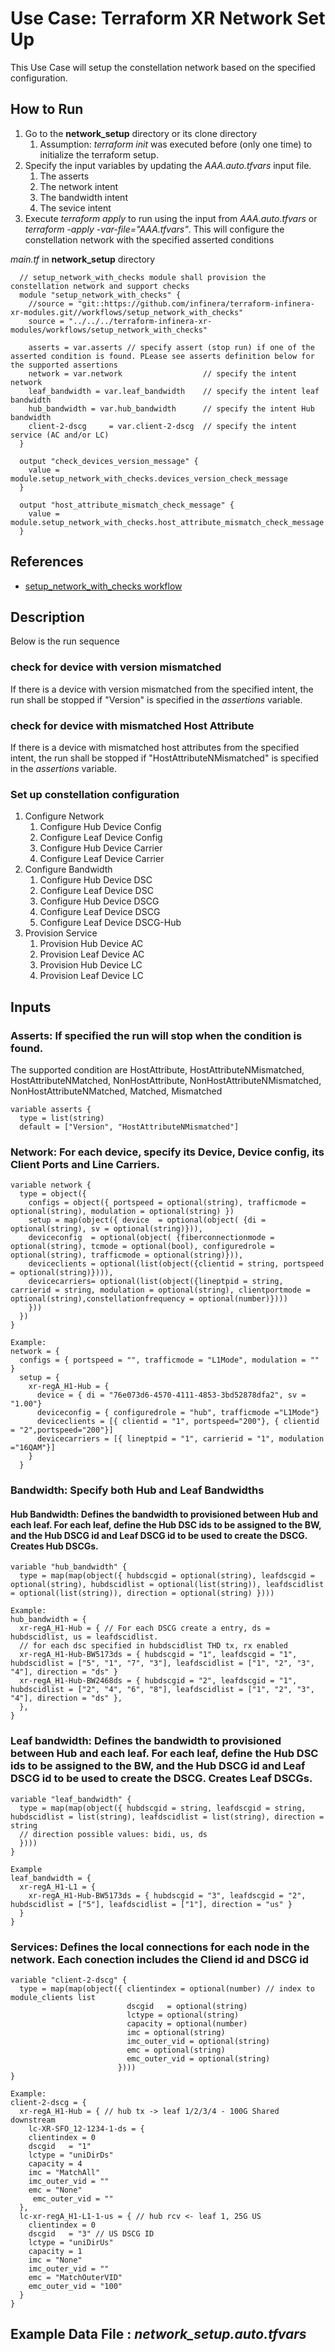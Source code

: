 # Use Case: Terraform XR Network Set Up
This Use Case will setup the constellation network based on the specified configuration.
## How to Run 
  1. Go to the **network_setup** directory or its clone directory
     1. Assumption: *terraform init* was executed before (only one time) to initialize the terraform setup.
  2. Specify the input variables by updating the *AAA.auto.tfvars* input file. 
     1. The asserts
     2. The network intent
     3. The bandwidth intent
     4. The sevice intent
  3. Execute *terraform apply* to run using the input from *AAA.auto.tfvars* or *terraform -apply -var-file="AAA.tfvars"*. This will configure the constellation network with the specified asserted conditions

*main.tf* in **network_setup** directory
```
  // setup_network_with_checks module shall provision the constellation network and support checks
  module "setup_network_with_checks" {
    //source = "git::https://github.com/infinera/terraform-infinera-xr-modules.git//workflows/setup_network_with_checks"
    source = "../../../terraform-infinera-xr-modules/workflows/setup_network_with_checks"
    
    asserts = var.asserts // specify assert (stop run) if one of the asserted condition is found. PLease see asserts definition below for the supported assertions
    network = var.network                  // specify the intent network
    leaf_bandwidth = var.leaf_bandwidth    // specify the intent leaf bandwidth
    hub_bandwidth = var.hub_bandwidth      // specify the intent Hub bandwidth
    client-2-dscg     = var.client-2-dscg  // specify the intent service (AC and/or LC)
  }

  output "check_devices_version_message" {
    value =  module.setup_network_with_checks.devices_version_check_message
  }

  output "host_attribute_mismatch_check_message" {
    value =  module.setup_network_with_checks.host_attribute_mismatch_check_message
  }
```
## References
* [setup_network_with_checks workflow](https://github.com/infinera/terraform-infinera-xr-modules/tree/main/workflows/setup_network_with_checks)
## Description
Below is the run sequence
### check for device with version mismatched
If there is a device with version mismatched from the specified intent, the run shall be stopped if "Version" is specified in the *assertions* variable.
### check for device with mismatched Host Attribute
If there is a device with mismatched host attributes from the specified intent, the run shall be stopped if "HostAttributeNMismatched" is specified in the *assertions* variable.
### Set up constellation configuration
1. Configure Network
   1. Configure Hub Device Config
   2. Configure Leaf Device Config
   3. Configure Hub Device Carrier
   4. Configure Leaf Device Carrier
2. Configure Bandwidth
   1. Configure Hub Device DSC
   2. Configure Leaf Device DSC
   3. Configure Hub Device DSCG
   4. Configure Leaf Device DSCG
   5. Configure Leaf Device DSCG-Hub
3. Provision Service
   1. Provision Hub Device AC
   2. Provision Leaf Device AC
   3. Provision Hub Device LC
   4. Provision Leaf Device LC
## Inputs
### Asserts: If specified the run will stop when the condition is found.  
The supported condition are HostAttribute, HostAttributeNMismatched, HostAttributeNMatched, NonHostAttribute, NonHostAttributeNMismatched, NonHostAttributeNMatched,  Matched, Mismatched
```
variable asserts {
  type = list(string)
  default = ["Version", "HostAttributeNMismatched"]
```
### Network: For each device, specify its Device, Device config, its Client Ports and Line Carriers.
```
variable network {
  type = object({
    configs = object({ portspeed = optional(string), trafficmode = optional(string), modulation = optional(string) })
    setup = map(object({ device  = optional(object( {di = optional(string), sv = optional(string)})),
    deviceconfig  = optional(object( {fiberconnectionmode = optional(string), tcmode = optional(bool), configuredrole = optional(string), trafficmode = optional(string)})),
    deviceclients = optional(list(object({clientid = string, portspeed = optional(string)}))),
    devicecarriers= optional(list(object({lineptpid = string, carrierid = string, modulation = optional(string), clientportmode = optional(string),constellationfrequency = optional(number)})))
    }))
  })
}

Example:
network = {
  configs = { portspeed = "", trafficmode = "L1Mode", modulation = "" }
  setup = {
    xr-regA_H1-Hub = {
      device = { di = "76e073d6-4570-4111-4853-3bd52878dfa2", sv = "1.00"}
      deviceconfig = { configuredrole = "hub", trafficmode ="L1Mode"}
      deviceclients = [{ clientid = "1", portspeed="200"}, { clientid = "2",portspeed="200"}]
      devicecarriers = [{ lineptpid = "1", carrierid = "1", modulation ="16QAM"}] 
    }
  }
```
### Bandwidth: Specify both Hub and Leaf Bandwidths
#### Hub Bandwidth: Defines the bandwidth to provisioned between Hub and each leaf. For each leaf, define the Hub DSC ids to be assigned to the BW, and the Hub DSCG id and Leaf DSCG id to be used to create the DSCG. Creates Hub DSCGs.
```
variable "hub_bandwidth" {
  type = map(map(object({ hubdscgid = optional(string), leafdscgid = optional(string), hubdscidlist = optional(list(string)), leafdscidlist = optional(list(string)), direction = optional(string) })))

Example:
hub_bandwidth = {
  xr-regA_H1-Hub = { // For each DSCG create a entry, ds = hubdscidlist, us = leafdscidlist. 
  // for each dsc specified in hubdscidlist THD tx, rx enabled
  xr-regA_H1-Hub-BW5173ds = { hubdscgid = "1", leafdscgid = "1", hubdscidlist = ["5", "1", "7", "3"], leafdscidlist = ["1", "2", "3", "4"], direction = "ds" }
  xr-regA_H1-Hub-BW2468ds = { hubdscgid = "2", leafdscgid = "1", hubdscidlist = ["2", "4", "6", "8"], leafdscidlist = ["1", "2", "3", "4"], direction = "ds" },
  },
}
```
### Leaf bandwidth: Defines the bandwidth to provisioned between Hub and each leaf. For each leaf, define the Hub DSC ids to be assigned to the BW, and the Hub DSCG id and Leaf DSCG id to be used to create the DSCG. Creates Leaf DSCGs.
```
variable "leaf_bandwidth" {
  type = map(map(object({ hubdscgid = string, leafdscgid = string, hubdscidlist = list(string), leafdscidlist = list(string), direction = string
  // direction possible values: bidi, us, ds
  })))
}

Example
leaf_bandwidth = {
  xr-regA_H1-L1 = {       
    xr-regA_H1-Hub-BW5173ds = { hubdscgid = "3", leafdscgid = "2", hubdscidlist = ["5"], leafdscidlist = ["1"], direction = "us" }
  }
}
```
### Services: Defines the local connections for each node in the network. Each conection includes the Cliend id and DSCG id
```
variable "client-2-dscg" {
  type = map(map(object({ clientindex = optional(number) // index to module_clients list
                          dscgid   = optional(string)
                          lctype = optional(string)
                          capacity = optional(number)
                          imc = optional(string)
                          imc_outer_vid = optional(string)
                          emc = optional(string)
                          emc_outer_vid = optional(string) 
                        })))
}

Example:
client-2-dscg = {
  xr-regA_H1-Hub = { // hub tx -> leaf 1/2/3/4 - 100G Shared downstream
    lc-XR-SFO_12-1234-1-ds = { 
    clientindex = 0
    dscgid   = "1"
    lctype = "uniDirDs"
    capacity = 4
    imc = "MatchAll"
    imc_outer_vid = ""
    emc = "None"
     emc_outer_vid = ""
  }, 
  lc-xr-regA_H1-L1-1-us = { // hub rcv <- leaf 1, 25G US
    clientindex = 0
    dscgid   = "3" // US DSCG ID 
    lctype = "uniDirUs"
    capacity = 1
    imc = "None" 
    imc_outer_vid = ""
    emc = "MatchOuterVID"
    emc_outer_vid = "100"       
  }
}
```
## Example Data File : ***network_setup.auto.tfvars***

